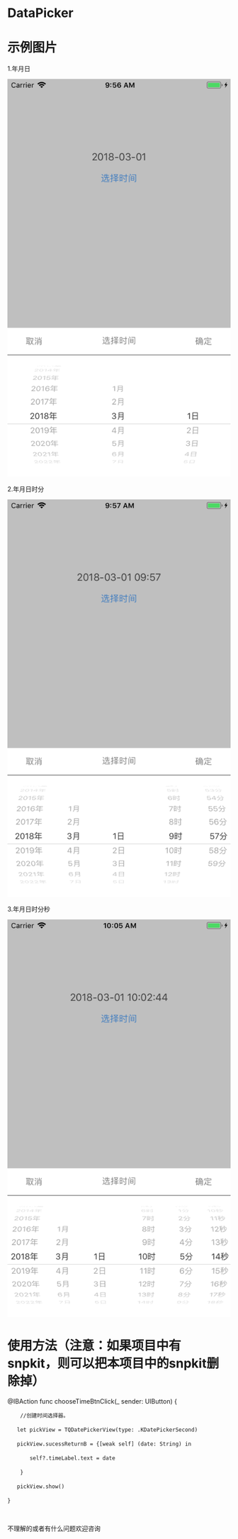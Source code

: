 # DataPicker
# 示例图片

 1.年月日
 
 ![Image text](https://raw.githubusercontent.com/wode0weiyi/Image_Folder/master/时间选择器年月日.png)
 
 
 2.年月日时分
 
 ![Image text](https://raw.githubusercontent.com/wode0weiyi/Image_Folder/master/时间选择器时分.png)
 
 3.年月日时分秒
 
 ![Image text](https://raw.githubusercontent.com/wode0weiyi/Image_Folder/master/时间选择器时分秒.png)


# 使用方法（注意：如果项目中有snpkit，则可以把本项目中的snpkit删除掉）

 
 @IBAction func chooseTimeBtnClick(_ sender: UIButton) {
        
        //创建时间选择器。
       
       let pickView = TQDatePickerView(type: .KDatePickerSecond)
       
       pickView.sucessReturnB = {[weak self] (date: String) in
           
           self?.timeLabel.text = date
        
        }
       
       pickView.show()
    
    }
    
    
 不理解的或者有什么问题欢迎咨询
